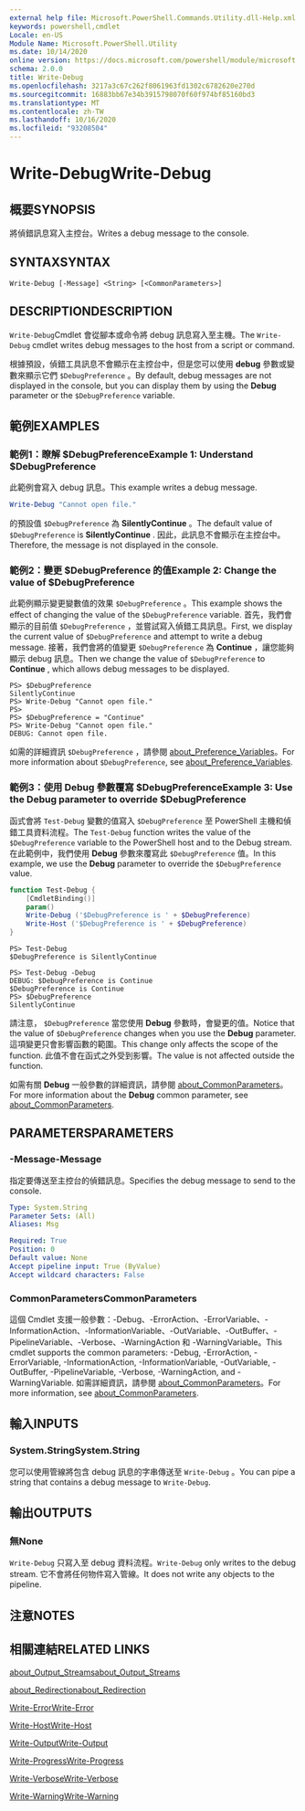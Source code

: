 ```yaml
---
external help file: Microsoft.PowerShell.Commands.Utility.dll-Help.xml
keywords: powershell,cmdlet
Locale: en-US
Module Name: Microsoft.PowerShell.Utility
ms.date: 10/14/2020
online version: https://docs.microsoft.com/powershell/module/microsoft.powershell.utility/write-debug?view=powershell-7&WT.mc_id=ps-gethelp
schema: 2.0.0
title: Write-Debug
ms.openlocfilehash: 3217a3c67c262f8061963fd1302c6782620e270d
ms.sourcegitcommit: 16883bb67e34b3915798070f60f974bf85160bd3
ms.translationtype: MT
ms.contentlocale: zh-TW
ms.lasthandoff: 10/16/2020
ms.locfileid: "93208504"
---
```

# <span data-ttu-id="88724-103">Write-Debug</span><span class="sxs-lookup"><span data-stu-id="88724-103">Write-Debug</span></span>

## <span data-ttu-id="88724-104">概要</span><span class="sxs-lookup"><span data-stu-id="88724-104">SYNOPSIS</span></span>
<span data-ttu-id="88724-105">將偵錯訊息寫入主控台。</span><span class="sxs-lookup"><span data-stu-id="88724-105">Writes a debug message to the console.</span></span>

## <span data-ttu-id="88724-106">SYNTAX</span><span class="sxs-lookup"><span data-stu-id="88724-106">SYNTAX</span></span>

```
Write-Debug [-Message] <String> [<CommonParameters>]
```

## <span data-ttu-id="88724-107">DESCRIPTION</span><span class="sxs-lookup"><span data-stu-id="88724-107">DESCRIPTION</span></span>

<span data-ttu-id="88724-108">`Write-Debug`Cmdlet 會從腳本或命令將 debug 訊息寫入至主機。</span><span class="sxs-lookup"><span data-stu-id="88724-108">The `Write-Debug` cmdlet writes debug messages to the host from a script or command.</span></span>

<span data-ttu-id="88724-109">根據預設，偵錯工具訊息不會顯示在主控台中，但是您可以使用 **debug** 參數或變數來顯示它們 `$DebugPreference` 。</span><span class="sxs-lookup"><span data-stu-id="88724-109">By default, debug messages are not displayed in the console, but you can display them by using the **Debug** parameter or the `$DebugPreference` variable.</span></span>

## <span data-ttu-id="88724-110">範例</span><span class="sxs-lookup"><span data-stu-id="88724-110">EXAMPLES</span></span>

### <span data-ttu-id="88724-111">範例1：瞭解 $DebugPreference</span><span class="sxs-lookup"><span data-stu-id="88724-111">Example 1: Understand $DebugPreference</span></span>

<span data-ttu-id="88724-112">此範例會寫入 debug 訊息。</span><span class="sxs-lookup"><span data-stu-id="88724-112">This example writes a debug message.</span></span>

```powershell
Write-Debug "Cannot open file."
```

<span data-ttu-id="88724-113">的預設值 `$DebugPreference` 為 **SilentlyContinue** 。</span><span class="sxs-lookup"><span data-stu-id="88724-113">The default value of `$DebugPreference` is **SilentlyContinue** .</span></span> <span data-ttu-id="88724-114">因此，此訊息不會顯示在主控台中。</span><span class="sxs-lookup"><span data-stu-id="88724-114">Therefore, the message is not displayed in the console.</span></span>

### <span data-ttu-id="88724-115">範例2：變更 $DebugPreference 的值</span><span class="sxs-lookup"><span data-stu-id="88724-115">Example 2: Change the value of $DebugPreference</span></span>

<span data-ttu-id="88724-116">此範例顯示變更變數值的效果 `$DebugPreference` 。</span><span class="sxs-lookup"><span data-stu-id="88724-116">This example shows the effect of changing the value of the `$DebugPreference` variable.</span></span> <span data-ttu-id="88724-117">首先，我們會顯示的目前值 `$DebugPreference` ，並嘗試寫入偵錯工具訊息。</span><span class="sxs-lookup"><span data-stu-id="88724-117">First, we display the current value of `$DebugPreference` and attempt to write a debug message.</span></span> <span data-ttu-id="88724-118">接著，我們會將的值變更 `$DebugPreference` 為 **Continue** ，讓您能夠顯示 debug 訊息。</span><span class="sxs-lookup"><span data-stu-id="88724-118">Then we change the value of `$DebugPreference` to **Continue** , which allows debug messages to be displayed.</span></span>

```
PS> $DebugPreference
SilentlyContinue
PS> Write-Debug "Cannot open file."
PS>
PS> $DebugPreference = "Continue"
PS> Write-Debug "Cannot open file."
DEBUG: Cannot open file.
```

<span data-ttu-id="88724-119">如需的詳細資訊 `$DebugPreference` ，請參閱 [about_Preference_Variables](/powershell/module/Microsoft.PowerShell.Core/About/about_Preference_Variables)。</span><span class="sxs-lookup"><span data-stu-id="88724-119">For more information about `$DebugPreference`, see [about_Preference_Variables](/powershell/module/Microsoft.PowerShell.Core/About/about_Preference_Variables).</span></span>

### <span data-ttu-id="88724-120">範例3：使用 Debug 參數覆寫 $DebugPreference</span><span class="sxs-lookup"><span data-stu-id="88724-120">Example 3: Use the Debug parameter to override $DebugPreference</span></span>

<span data-ttu-id="88724-121">函式會將 `Test-Debug` 變數的值寫入 `$DebugPreference` 至 PowerShell 主機和偵錯工具資料流程。</span><span class="sxs-lookup"><span data-stu-id="88724-121">The `Test-Debug` function writes the value of the `$DebugPreference` variable to the PowerShell host and to the Debug stream.</span></span> <span data-ttu-id="88724-122">在此範例中，我們使用 **Debug** 參數來覆寫此 `$DebugPreference` 值。</span><span class="sxs-lookup"><span data-stu-id="88724-122">In this example, we use the **Debug** parameter to override the `$DebugPreference` value.</span></span>

```powershell
function Test-Debug {
    [CmdletBinding()]
    param()
    Write-Debug ('$DebugPreference is ' + $DebugPreference)
    Write-Host ('$DebugPreference is ' + $DebugPreference)
}
```

```
PS> Test-Debug
$DebugPreference is SilentlyContinue

PS> Test-Debug -Debug
DEBUG: $DebugPreference is Continue
$DebugPreference is Continue
PS> $DebugPreference
SilentlyContinue
```

<span data-ttu-id="88724-123">請注意， `$DebugPreference` 當您使用 **Debug** 參數時，會變更的值。</span><span class="sxs-lookup"><span data-stu-id="88724-123">Notice that the value of `$DebugPreference` changes when you use the **Debug** parameter.</span></span> <span data-ttu-id="88724-124">這項變更只會影響函數的範圍。</span><span class="sxs-lookup"><span data-stu-id="88724-124">This change only affects the scope of the function.</span></span> <span data-ttu-id="88724-125">此值不會在函式之外受到影響。</span><span class="sxs-lookup"><span data-stu-id="88724-125">The value is not affected outside the function.</span></span>

<span data-ttu-id="88724-126">如需有關 **Debug** 一般參數的詳細資訊，請參閱 [about_CommonParameters](https://go.microsoft.com/fwlink/?LinkID=113216)。</span><span class="sxs-lookup"><span data-stu-id="88724-126">For more information about the **Debug** common parameter, see [about_CommonParameters](https://go.microsoft.com/fwlink/?LinkID=113216).</span></span>

## <span data-ttu-id="88724-127">PARAMETERS</span><span class="sxs-lookup"><span data-stu-id="88724-127">PARAMETERS</span></span>

### <span data-ttu-id="88724-128">-Message</span><span class="sxs-lookup"><span data-stu-id="88724-128">-Message</span></span>

<span data-ttu-id="88724-129">指定要傳送至主控台的偵錯訊息。</span><span class="sxs-lookup"><span data-stu-id="88724-129">Specifies the debug message to send to the console.</span></span>

```yaml
Type: System.String
Parameter Sets: (All)
Aliases: Msg

Required: True
Position: 0
Default value: None
Accept pipeline input: True (ByValue)
Accept wildcard characters: False
```

### <span data-ttu-id="88724-130">CommonParameters</span><span class="sxs-lookup"><span data-stu-id="88724-130">CommonParameters</span></span>

<span data-ttu-id="88724-131">這個 Cmdlet 支援一般參數：-Debug、-ErrorAction、-ErrorVariable、-InformationAction、-InformationVariable、-OutVariable、-OutBuffer、-PipelineVariable、-Verbose、-WarningAction 和 -WarningVariable。</span><span class="sxs-lookup"><span data-stu-id="88724-131">This cmdlet supports the common parameters: -Debug, -ErrorAction, -ErrorVariable, -InformationAction, -InformationVariable, -OutVariable, -OutBuffer, -PipelineVariable, -Verbose, -WarningAction, and -WarningVariable.</span></span> <span data-ttu-id="88724-132">如需詳細資訊，請參閱 [about_CommonParameters](https://go.microsoft.com/fwlink/?LinkID=113216)。</span><span class="sxs-lookup"><span data-stu-id="88724-132">For more information, see [about_CommonParameters](https://go.microsoft.com/fwlink/?LinkID=113216).</span></span>

## <span data-ttu-id="88724-133">輸入</span><span class="sxs-lookup"><span data-stu-id="88724-133">INPUTS</span></span>

### <span data-ttu-id="88724-134">System.String</span><span class="sxs-lookup"><span data-stu-id="88724-134">System.String</span></span>

<span data-ttu-id="88724-135">您可以使用管線將包含 debug 訊息的字串傳送至 `Write-Debug` 。</span><span class="sxs-lookup"><span data-stu-id="88724-135">You can pipe a string that contains a debug message to `Write-Debug`.</span></span>

## <span data-ttu-id="88724-136">輸出</span><span class="sxs-lookup"><span data-stu-id="88724-136">OUTPUTS</span></span>

### <span data-ttu-id="88724-137">無</span><span class="sxs-lookup"><span data-stu-id="88724-137">None</span></span>

<span data-ttu-id="88724-138">`Write-Debug` 只寫入至 debug 資料流程。</span><span class="sxs-lookup"><span data-stu-id="88724-138">`Write-Debug` only writes to the debug stream.</span></span> <span data-ttu-id="88724-139">它不會將任何物件寫入管線。</span><span class="sxs-lookup"><span data-stu-id="88724-139">It does not write any objects to the pipeline.</span></span>

## <span data-ttu-id="88724-140">注意</span><span class="sxs-lookup"><span data-stu-id="88724-140">NOTES</span></span>

## <span data-ttu-id="88724-141">相關連結</span><span class="sxs-lookup"><span data-stu-id="88724-141">RELATED LINKS</span></span>

[<span data-ttu-id="88724-142">about_Output_Streams</span><span class="sxs-lookup"><span data-stu-id="88724-142">about_Output_Streams</span></span>](../Microsoft.PowerShell.Core/About/about_Output_Streams.md)

[<span data-ttu-id="88724-143">about_Redirection</span><span class="sxs-lookup"><span data-stu-id="88724-143">about_Redirection</span></span>](../Microsoft.PowerShell.Core/About/about_Redirection.md)

[<span data-ttu-id="88724-144">Write-Error</span><span class="sxs-lookup"><span data-stu-id="88724-144">Write-Error</span></span>](Write-Error.md)

[<span data-ttu-id="88724-145">Write-Host</span><span class="sxs-lookup"><span data-stu-id="88724-145">Write-Host</span></span>](Write-Host.md)

[<span data-ttu-id="88724-146">Write-Output</span><span class="sxs-lookup"><span data-stu-id="88724-146">Write-Output</span></span>](Write-Output.md)

[<span data-ttu-id="88724-147">Write-Progress</span><span class="sxs-lookup"><span data-stu-id="88724-147">Write-Progress</span></span>](Write-Progress.md)

[<span data-ttu-id="88724-148">Write-Verbose</span><span class="sxs-lookup"><span data-stu-id="88724-148">Write-Verbose</span></span>](Write-Verbose.md)

[<span data-ttu-id="88724-149">Write-Warning</span><span class="sxs-lookup"><span data-stu-id="88724-149">Write-Warning</span></span>](Write-Warning.md)
